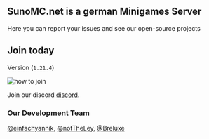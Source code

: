 ## SunoMC.net is a german Minigames Server

Here you can report your issues and see our open-source projects

## Join today

Version (`1.21.4`)

![how to join](sunomc.net)

Join our discord [discord](https://discord.gg/Hx2zgZRV5a).

### Our Development Team

[@einfachyannik](https://github.com/einfachyannik), [@notTheLey](https://github.com/notTheLey), [@Breluxe](https://github.com/Breluxe)
